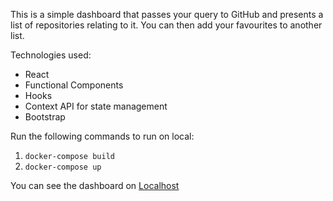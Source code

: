 This is a simple dashboard that passes your query to GitHub and presents a list of repositories relating to it.
You can then add your favourites to another list.

Technologies used:

- React
- Functional Components
- Hooks
- Context API for state management
- Bootstrap

Run the following commands to run on local:
1. `docker-compose build`
2. `docker-compose up`

You can see the dashboard on [Localhost](http://localhost:3000/)